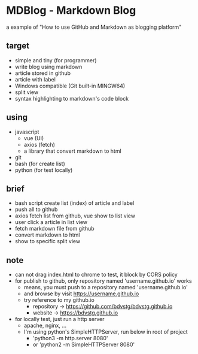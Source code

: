 # MDBlog - Markdown Blog

a example of "How to use GitHub and Markdown as blogging platform"

## target

- simple and tiny (for programmer)
- write blog using markdown
- article stored in github
- article with label
- Windows compatible (Git built-in MINGW64)
- split view
- syntax highlighting to markdown's code block

## using

- javascript
  - vue (UI)
  - axios (fetch)
  - a library that convert markdown to html
- git
- bash (for create list)
- python (for test locally)

## brief

- bash script create list (index) of article and label
- push all to github
- axios fetch list from github, vue show to list view
- user click a article in list view
- fetch markdown file from github
- convert markdown to html
- show to specific split view

## note

- can not drag index.html to chrome to test, it block by CORS policy
- for publish to github, only repository named 'username.github.io' works
  - means, you must push to a repository named 'username.github.io'
  - and browse by visit https://username.github.io
  - try reference to my github.io
    - repository -> https://github.com/bdvstg/bdvstg.github.io
    - website -> https://bdvstg.github.io
- for locally test, just run a http server
  - apache, nginx, ...
  - I'm using python's SimpleHTTPServer, run below in root of project
    - 'python3 -m http.server 8080'
    - or 'python2 -m SimpleHTTPServer 8080'